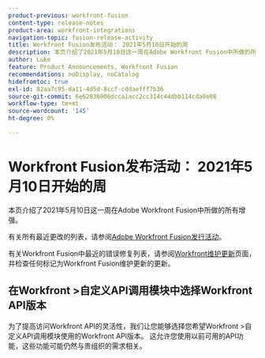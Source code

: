 ```yaml
---
product-previous: workfront-fusion
content-type: release-notes
product-area: workfront-integrations
navigation-topic: fusion-release-activity
title: Workfront Fusion发布活动： 2021年5月10日开始的周
description: 本页介绍了2021年5月10日这一周在Adobe Workfront Fusion中所做的所有增强。
author: Luke
feature: Product Announcements, Workfront Fusion
recommendations: noDisplay, noCatalog
hidefromtoc: true
exl-id: 82aa7c95-da11-4d5d-8ccf-cddaefff7b36
source-git-commit: 6e62836006dcca1acc2cc314c44dbb114cda0e08
workflow-type: tm+mt
source-wordcount: '145'
ht-degree: 0%

---
```


# Workfront Fusion发布活动： 2021年5月10日开始的周

本页介绍了2021年5月10日这一周在Adobe Workfront Fusion中所做的所有增强。

有关所有最近更改的列表，请参阅[Adobe Workfront Fusion发行活动](/help/workfront-fusion/fusion-product-releases/fusion-release-activity.md)。

有关Workfront Fusion中最近的错误修复列表，请参阅[Workfront维护更新](https://experienceleague.adobe.com/docs/workfront-known-issues/releases/current-updates.html?lang=zh-Hans)页面，并检查任何标记为Workfront Fusion维护更新的更新。

## 在Workfront >自定义API调用模块中选择Workfront API版本

为了提高访问Workfront API的灵活性，我们让您能够选择您希望Workfront >自定义API调用模块使用的Workfront API版本。 这允许您使用以前可用的API功能，这些功能可能仍然与贵组织的需求相关。
